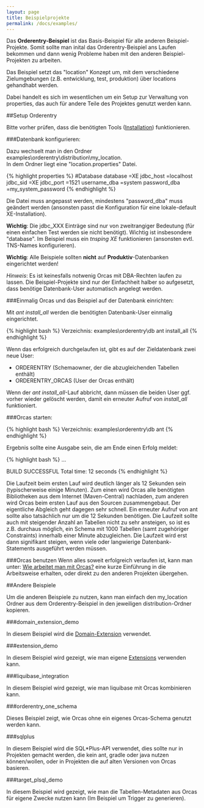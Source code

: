 ```yaml
---
layout: page
title: Beispielprojekte
permalink: /docs/examples/
---
```


Das **Orderentry-Beispiel** ist das Basis-Beispiel für alle anderen Beispiel-Projekte.
Somit sollte man inital das Orderentry-Beispiel ans Laufen bekommen und dann wenig Probleme haben mit den anderen Beispiel-Projekten zu arbeiten.

Das Beispiel setzt das "location" Konzept um, mit dem verschiedene Zielumgebungen (z.B. entwicklung, test, produktion) über locations gehandhabt werden.

Dabei handelt es sich im wesentlichen um ein Setup zur Verwaltung von properties, das auch für andere Teile des Projektes genutzt werden kann.

##Setup Orderentry

Bitte vorher prüfen, dass die benötigten Tools ([Installation]({{site.baseurl}}/docs/installation)) funktionieren.

###Datenbank konfigurieren:

Dazu wechselt man in den Ordner examples\orderentry\distribution\my_location.
<br/>In dem Ordner liegt eine "location.properties" Datei.

{% highlight properties %}
#Database
database              =XE
jdbc_host             =localhost
jdbc_sid              =XE
jdbc_port             =1521
username_dba          =system
password_dba          =my_system_password
{% endhighlight %}

Die Datei muss angepasst werden, mindestens "password_dba" muss geändert werden (ansonsten passt die Konfiguration für eine lokale-default XE-Installation).

**Wichtig**: Die jdbc_XXX Einträge sind nur von zweitrangiger Bedeutung (für einen einfachen Test werden sie nicht benötigt). Wichtig ist insbesondere "database". Im Beispiel muss ein *tnsping XE* funktionieren (ansonsten evtl. TNS-Names konfigurieren).

**Wichtig**: Alle Beispiele sollten **nicht** auf **Produktiv**-Datenbanken eingerichtet werden!

*Hinweis*: Es ist keinesfalls notwenig Orcas mit DBA-Rechten laufen zu lassen. Die Beispiel-Projekte sind nur der Einfachheit halber so aufgesetzt, dass benötige Datenbank-User automatisch angelegt werden.

###Einmalig Orcas und das Beispiel auf der Datenbank einrichten:

Mit *ant install_all* werden die benötigten Datenbank-User einmalig eingerichtet.

{% highlight bash %}
Verzeichnis: examples\orderentry\db
ant install_all
{% endhighlight %}

Wenn das erfolgreich durchgelaufen ist, gibt es auf der Zieldatenbank zwei neue User:

- ORDERENTRY (Schemaowner, der die abzugleichenden Tabellen enthält)
- ORDERENTRY_ORCAS (User der Orcas enthält)

Wenn der *ant install_all*-Lauf abbricht, dann müssen die beiden User ggf. vorher wieder gelöscht werden, damit ein erneuter Aufruf von *install_all* funktioniert.

###Orcas starten:

{% highlight bash %}
Verzeichnis: examples\orderentry\db
ant
{% endhighlight %}

Ergebnis sollte eine Ausgabe sein, die am Ende einen Erfolg meldet:

{% highlight bash %}
...

BUILD SUCCESSFUL
Total time: 12 seconds
{% endhighlight %}

Die Laufzeit beim ersten Lauf wird deutlich länger als 12 Sekunden sein (typischerweise einige Minuten). Zum einen wird Orcas alle benötigten Bibliotheken aus dem Internet (Maven-Central) nachladen, zum anderen wird Orcas beim ersten Lauf aus den Sourcen zusammengebaut. Der eigentliche Abgleich geht dagegen sehr schnell. Ein erneuter Aufruf von ant sollte also tatsächlich nur um die 12 Sekunden benötigen. Die Laufzeit sollte auch mit steigender Anzahl an Tabellen nicht zu sehr ansteigen, so ist es z.B. durchaus möglich, ein Schema mit 1000 Tabellen (samt zugehöriger Constraints) innerhalb einer Minute abzugleichen. Die Laufzeit wird erst dann signifikant steigen, wenn viele oder langwierige Datenbank-Statements ausgeführt werden müssen.

###Orcas benutzen
Wenn alles soweit erfolgreich verlaufen ist, kann man unter: [Wie arbeitet man mit Orcas?]({{site.baseurl}}/docs/usage/) eine kurze Einführung in die Arbeitsweise erhalten, oder direkt zu den anderen Projekten übergehen.

##Andere Beispiele

Um die anderen Beispiele zu nutzen, kann man einfach den my_location Ordner aus dem Orderentry-Beispiel in den jeweiligen distribution-Ordner kopieren.

<a name="domain_extension_demo"/>

###domain_extension_demo

In diesem Beispiel wird die [Domain-Extension]({{site.baseurl}}/docs/domain-extension/) verwendet.

<a name="extension_demo"/>

###extension_demo

In diesem Beispiel wird gezeigt, wie man eigene [Extensions]({{site.baseurl}}/docs/extensions/) verwenden kann.

###liquibase_integration

In diesem Beispiel wird gezeigt, wie man liquibase mit Orcas kombinieren kann.

###orderentry_one_schema

Dieses Beispiel zeigt, wie Orcas ohne ein eigenes Orcas-Schema genutzt werden kann.

###sqlplus

In diesem Beispiel wird die SQL*Plus-API verwendet, dies sollte nur in Projekten gemacht werden, die kein ant, gradle oder java nutzen können/wollen, oder in Projekten die auf alten Versionen von Orcas basieren.

###target_plsql_demo

In diesem Beispiel wird gezeigt, wie man die Tabellen-Metadaten aus Orcas für eigene Zwecke nutzen kann (Im Beispiel um Trigger zu generieren).

